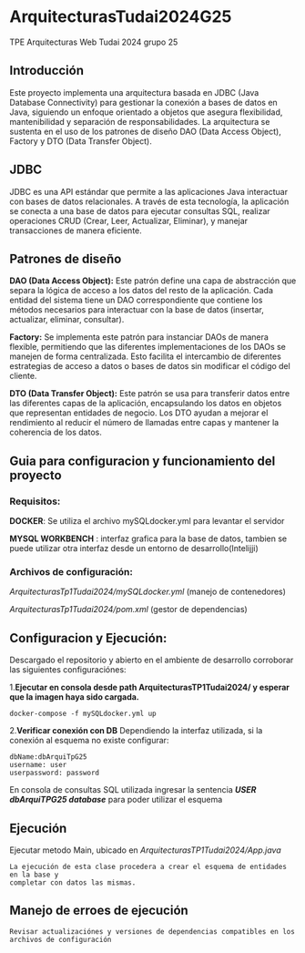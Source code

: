 # ArquitecturasTudai2024G25
TPE Arquitecturas Web Tudai 2024 grupo 25

## Introducción
Este proyecto implementa una arquitectura basada en JDBC (Java Database Connectivity) para gestionar la conexión a bases de datos en Java, siguiendo un enfoque orientado a objetos que asegura flexibilidad, mantenibilidad y separación de responsabilidades. La arquitectura se sustenta en el uso de los patrones de diseño DAO (Data Access Object), Factory y DTO (Data Transfer Object).

## JDBC
JDBC es una API estándar que permite a las aplicaciones Java interactuar con bases de datos relacionales. A través de esta tecnología, la aplicación se conecta a una base de datos para ejecutar consultas SQL, realizar operaciones CRUD (Crear, Leer, Actualizar, Eliminar), y manejar transacciones de manera eficiente.

## Patrones de diseño
**DAO (Data Access Object):** Este patrón define una capa de abstracción que separa la lógica de acceso a los datos del resto de la aplicación. Cada entidad del sistema tiene un DAO correspondiente que contiene los métodos necesarios para interactuar con la base de datos (insertar, actualizar, eliminar, consultar).

**Factory:** Se implementa este patrón para instanciar DAOs de manera flexible, permitiendo que las diferentes implementaciones de los DAOs se manejen de forma centralizada. Esto facilita el intercambio de diferentes estrategias de acceso a datos o bases de datos sin modificar el código del cliente.

**DTO (Data Transfer Object):** Este patrón se usa para transferir datos entre las diferentes capas de la aplicación, encapsulando los datos en objetos que representan entidades de negocio. Los DTO ayudan a mejorar el rendimiento al reducir el número de llamadas entre capas y mantener la coherencia de los datos.

## Guia para configuracion y funcionamiento del proyecto

### Requisitos: 
**DOCKER**: Se utiliza el archivo mySQLdocker.yml para levantar el servidor

**MYSQL WORKBENCH** : interfaz grafica para la base de datos, tambien se puede utilizar otra interfaz desde un entorno de desarrollo(Intelijji)


### Archivos de configuración:
*ArquitecturasTp1Tudai2024/mySQLdocker.yml* (manejo de contenedores)

*ArquitecturasTp1Tudai2024/pom.xml* (gestor de dependencias)

## Configuracion y Ejecución:
Descargado el repositorio y abierto en el ambiente de desarrollo corroborar las
siguientes configuraciónes:
 
1.**Ejecutar en consola desde path ArquitecturasTP1Tudai2024/ y esperar que la imagen haya sido cargada.**

    docker-compose -f mySQLdocker.yml up 

2.**Verificar conexión con DB**
Dependiendo la interfaz utilizada, si la conexión al esquema no existe configurar: 

    dbName:dbArquiTpG25
    username: user
    userpassword: password

En consola de consultas SQL utilizada ingresar la sentencia ***USER dbArquiTPG25 database***  para poder utilizar el esquema

## Ejecución
Ejecutar metodo Main, ubicado en *ArquitecturasTP1Tudai2024/App.java*    
    
    La ejecución de esta clase procedera a crear el esquema de entidades en la base y
    completar con datos las mismas.


## Manejo de erroes de ejecución

    Revisar actualizaciónes y versiones de dependencias compatibles en los archivos de configuración 












